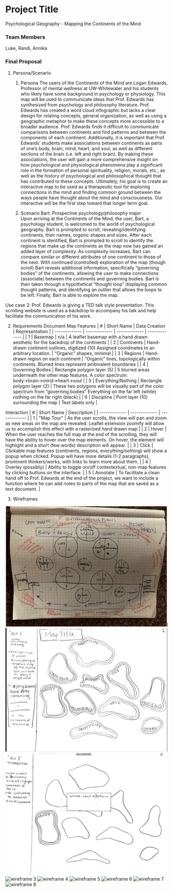 # Project Title
Psychological Geography - Mapping the Continents of the Mind
### Team Members
Luke, Randi, Annika
### Final Proposal
1. Persona/Scenario
    1. Persona
The users of the Continents of the Mind are Logan Edwards, Professor of mental wellness at UW-Whitewater and his students who likely have some background in psychology or physiology. This map will be used to communicate ideas that Prof. Edwards has synthesized from psychology and philosophy literature. Prof. Edwards has created a word cloud infographic but lacks a clear design for relating concepts, general organization, as well as using a geographic metaphor to make these concepts more accessible to a broader audience. Prof. Edwards finds it difficult to communicate comparisons between continents and find patterns and between the components of each continent. Additionally, it is important that Prof. Edwards’ students make associations between continents as parts of one’s body, brain, mind, heart, and soul, as well as different sections of the brain (i.e. left and right brain). By making these associations, the user will gain a more comprehensive insight on how psychological and physiological phenomena play a significant role in the formation of personal spirituality, religion, morals, etc., as well as the history of psychological and philosophical thought that has contributed to these concepts. Ultimately, his goal is to create an interactive map to be used as a therapeutic tool for exploring connections in the mind and finding common ground between the ways people have thought about the mind and consciousness. Our interactive will be the first step toward that longer term goal.

    2. Scenario
Bart: Prospective psychology/philosophy major  
Upon arriving at the Continents of the Mind, the user, Bart, a psychology student, is welcomed to the world of psychological geography. Bart is prompted to scroll, revealing/identifying continents, their names, organic shapes and sizes. After each continent is identified, Bart is prompted to scroll to identify the regions that make up the continents as the map now has gained an added layer of complexity. As complexity increases, Bart can compare similar or different attributes of one continent to those of the next. With continued (controlled) exploration of the map (though scroll) Bart reveals additional information, specifically “governing bodies” of the continents, allowing the user to make connections (associate) between the continents and governing bodies. Bart  is then taken through a hypothetical “thought loop” displaying common thought patterns, and identifying an outlier that allows the loops to be left.  Finally, Bart is able to explore the map. 

Use case 2: Prof. Edwards is giving a TED talk style presentation. This scrolling website is used as a backdrop to accompany his talk and help facilitate the communication of his work.

2. Requirements Document
Map Features
| # | Short Name | Data Creation | Representation |
| ------------- | ------------- | ------------- | ------------- |
| 1  | Basemap  | n/a | A leaflet basemap with a hand drawn aesthetic for the backdrop of the continents  |
| 2  | Continents | Hand-drawn continent outlines, digitized (10) Assigned coordinates to an arbitrary location.  | “Organic” shapes, minimal  |
| 3  | Regions  | Hand-drawn region on each continent  | “Organic” lines, topologically within continents. Blurred lines represent ambivalent boundaries  |
| 4  | Governing Bodies  | Rectangle polygon layer (5)  | 5 blurred areas underneath the other map features. A color spectrum: body→brain→mind→heart→soul  |
| 5  | Everything/Nothing  | Rectangle polygon layer (2)  | These two polygons will be visually part of the color spectrum from “governing bodies” Everything on the far left (white) nothing on the far right (black)  |
| 6  | Discipline  | Point layer (10) surrounding the map  | Text labels only  |

Interaction
| # | Short Name | Description |
| ------------- | ------------- | ------------- |
| 1  | "Map Tour"  | As the user scrolls, the view will pan and zoom as new areas on the map are revealed. Leaflet extension zoomify will allow us to accomplish this effect with a rasterized hand drawn map  |
| 2  | Hover | When the user reaches the full map at the end of the scrolling, they will have the ability to hover over the map elements. On hover, the element will highlight and a short (few words) description will appear.  |
| 3  | Click  | Clickable map features (continents, regions, everything/nothing) will show a popup when clicked. Popup will have more details (1-2 paragraphs), prominent thinkers/works, with links to learn more about them.  |
| 4  | Overlay (possibly)  | Ability to toggle on/off contextextual, non-map features by clicking buttons on the interface.  |
| 5  | Annotate  | To facilitate a clean hand off to Prof. Edwards at the end of the project, we want to include a function where he can add notes to parts of the map that are saved as a text document.  |

3. Wireframes

![full map sketch](img/wireframes/map_sketch.JPG)
![wireframe 1](img/wireframes/wf1.JPG)
![wireframe 2](img/wireframes/wf2.JPG)
![wireframe 3](.img/wireframes/wf3.JPG)
![wireframe 4](.img/wireframes/wf4.JPG)
![wireframe 5](.img/wireframes/wf5.JPG)
![wireframe 6](.img/wireframes/wf6.JPG)
![wireframe 7](.img/wireframes/wf7.JPG)
![wireframe 8](.img/wireframes/wf8.JPG)